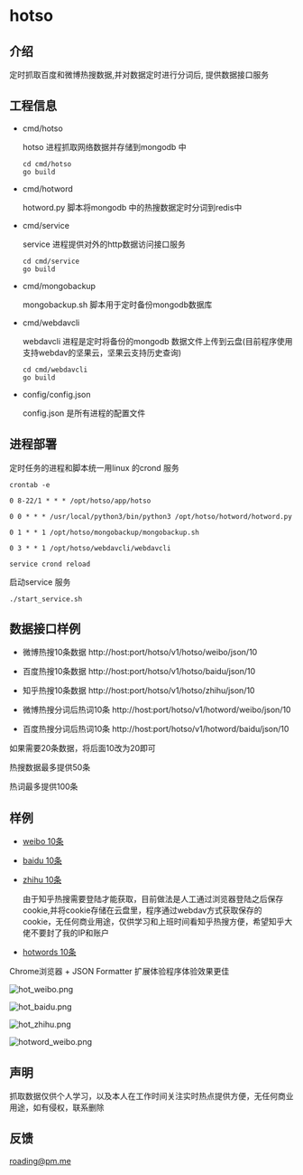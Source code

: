 # hotso

## 介绍
定时抓取百度和微博热搜数据,并对数据定时进行分词后, 提供数据接口服务


## 工程信息

* cmd/hotso

    hotso 进程抓取网络数据并存储到mongodb 中
    ```
    cd cmd/hotso
    go build
    ````
* cmd/hotword

    hotword.py 脚本将mongodb 中的热搜数据定时分词到redis中

* cmd/service

    service 进程提供对外的http数据访问接口服务
    ```
    cd cmd/service
    go build
    ```

* cmd/mongobackup

    mongobackup.sh 脚本用于定时备份mongodb数据库

* cmd/webdavcli

    webdavcli 进程是定时将备份的mongodb 数据文件上传到云盘(目前程序使用支持webdav的坚果云，坚果云支持历史查询)
    ```
    cd cmd/webdavcli
    go build
    ```


* config/config.json 

    config.json  是所有进程的配置文件


## 进程部署

定时任务的进程和脚本统一用linux 的crond 服务

`crontab -e`

```
0 8-22/1 * * * /opt/hotso/app/hotso

0 0 * * * /usr/local/python3/bin/python3 /opt/hotso/hotword/hotword.py

0 1 * * 1 /opt/hotso/mongobackup/mongobackup.sh

0 3 * * 1 /opt/hotso/webdavcli/webdavcli
```

`service crond reload`

启动service 服务

`
./start_service.sh
`

## 数据接口样例

* 微博热搜10条数据
    http://host:port/hotso/v1/hotso/weibo/json/10

* 百度热搜10条数据
    http://host:port/hotso/v1/hotso/baidu/json/10

* 知乎热搜10条数据
    http://host:port/hotso/v1/hotso/zhihu/json/10


* 微博热搜分词后热词10条
    http://host:port/hotso/v1/hotword/weibo/json/10

* 百度热搜分词后热词10条
    http://host:port/hotso/v1/hotword/baidu/json/10

如果需要20条数据，将后面10改为20即可

热搜数据最多提供50条

热词最多提供100条

## 样例

* [weibo 10条](http://121.41.23.201:8806/hotso/v1/hotso/weibo/json/10)

* [baidu 10条](http://121.41.23.201:8806/hotso/v1/hotso/baidu/json/10)

* [zhihu 10条](http://121.41.23.201:8806/hotso/v1/hotso/zhihu/json/10) 
    
    由于知乎热搜需要登陆才能获取，目前做法是人工通过浏览器登陆之后保存cookie,并将cookie存储在云盘里，程序通过webdav方式获取保存的cookie，无任何商业用途，仅供学习和上班时间看知乎热搜方便，希望知乎大佬不要封了我的IP和账户

* [hotwords 10条](http://121.41.23.201:8806/hotso/v1/hotword/weibo/json/10)


Chrome浏览器 + JSON Formatter 扩展体验程序体验效果更佳

![hot_weibo.png](https://i.loli.net/2019/09/24/XxbJaI8n59u4mM2.png "微博热搜")

![hot_baidu.png](https://i.loli.net/2019/09/24/4o89aSig1WfmGhl.png "百度实时热搜")

![hot_zhihu.png](https://i.loli.net/2019/09/24/TwLYEqAm7duDB41.png "知乎热搜")

![hotword_weibo.png](https://i.loli.net/2019/09/24/tyEFzrcdkmHYTlp.png "微博热词")

## 声明

抓取数据仅供个人学习，以及本人在工作时间关注实时热点提供方便，无任何商业用途，如有侵权，联系删除

## 反馈

roading@pm.me